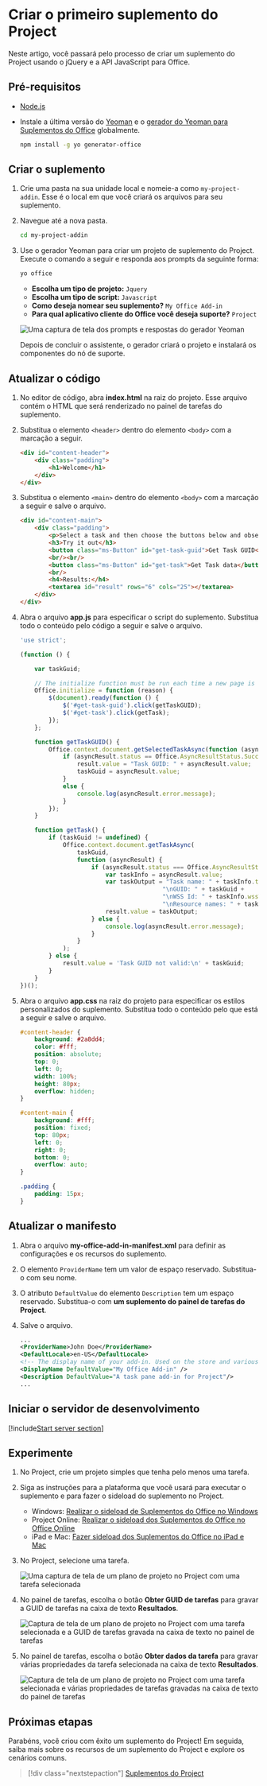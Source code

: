 # <a name="build-your-first-project-add-in"></a>Criar o primeiro suplemento do Project

Neste artigo, você passará pelo processo de criar um suplemento do Project usando o jQuery e a API JavaScript para Office.

## <a name="prerequisites"></a>Pré-requisitos

- [Node.js](https://nodejs.org)

- Instale a última versão do [Yeoman](https://github.com/yeoman/yo) e o [gerador do Yeoman para Suplementos do Office](https://github.com/OfficeDev/generator-office) globalmente.

    ```bash
    npm install -g yo generator-office
    ```

## <a name="create-the-add-in"></a>Criar o suplemento

1. Crie uma pasta na sua unidade local e nomeie-a como `my-project-addin`. Esse é o local em que você criará os arquivos para seu suplemento.

2. Navegue até a nova pasta.

    ```bash
    cd my-project-addin
    ```

3. Use o gerador Yeoman para criar um projeto de suplemento do Project. Execute o comando a seguir e responda aos prompts da seguinte forma:

    ```bash
    yo office
    ```

    - **Escolha um tipo de projeto:** `Jquery`
    - **Escolha um tipo de script:** `Javascript`
    - **Como deseja nomear seu suplemento?** `My Office Add-in`
    - **Para qual aplicativo cliente do Office você deseja suporte?** `Project`

    ![Uma captura de tela dos prompts e respostas do gerador Yeoman](../images/yo-office-project-jquery.png)
    
    Depois de concluir o assistente, o gerador criará o projeto e instalará os componentes do nó de suporte.

## <a name="update-the-code"></a>Atualizar o código

1. No editor de código, abra **index.html** na raiz do projeto. Esse arquivo contém o HTML que será renderizado no painel de tarefas do suplemento.

2. Substitua o elemento `<header>` dentro do elemento `<body>` com a marcação a seguir.

    ```html
    <div id="content-header">
        <div class="padding">
            <h1>Welcome</h1>
        </div>
    </div>
    ```

3. Substitua o elemento `<main>` dentro do elemento `<body>` com a marcação a seguir e salve o arquivo.

    ```html
    <div id="content-main">
        <div class="padding">
            <p>Select a task and then choose the buttons below and observe the output in the <b>Results</b> textbox.</p>
            <h3>Try it out</h3>
            <button class="ms-Button" id="get-task-guid">Get Task GUID</button>
            <br/><br/>
            <button class="ms-Button" id="get-task">Get Task data</button>
            <br/>
            <h4>Results:</h4>
            <textarea id="result" rows="6" cols="25"></textarea>
        </div>
    </div>
    ```

4. Abra o arquivo **app.js** para especificar o script do suplemento. Substitua todo o conteúdo pelo código a seguir e salve o arquivo.

    ```js
    'use strict';

    (function () {

        var taskGuid;

        // The initialize function must be run each time a new page is loaded
        Office.initialize = function (reason) {
            $(document).ready(function () {
                $('#get-task-guid').click(getTaskGUID);
                $('#get-task').click(getTask);
            });
        };

        function getTaskGUID() {
            Office.context.document.getSelectedTaskAsync(function (asyncResult) {
                if (asyncResult.status == Office.AsyncResultStatus.Succeeded) {
                    result.value = "Task GUID: " + asyncResult.value;
                    taskGuid = asyncResult.value;
                }
                else {
                    console.log(asyncResult.error.message);
                }
            });
        }

        function getTask() {
            if (taskGuid != undefined) {
                Office.context.document.getTaskAsync(
                    taskGuid,
                    function (asyncResult) {
                        if (asyncResult.status === Office.AsyncResultStatus.Succeeded) {
                            var taskInfo = asyncResult.value;
                            var taskOutput = "Task name: " + taskInfo.taskName +
                                            "\nGUID: " + taskGuid +
                                            "\nWSS Id: " + taskInfo.wssTaskId +
                                            "\nResource names: " + taskInfo.resourceNames;
                            result.value = taskOutput;
                        } else {
                            console.log(asyncResult.error.message);
                        }
                    }
                );
            } else {
                result.value = 'Task GUID not valid:\n' + taskGuid;
            } 
        }
    })();
    ```

4. Abra o arquivo **app.css** na raiz do projeto para especificar os estilos personalizados do suplemento. Substitua todo o conteúdo pelo que está a seguir e salve o arquivo.

    ```css
    #content-header {
        background: #2a8dd4;
        color: #fff;
        position: absolute;
        top: 0;
        left: 0;
        width: 100%;
        height: 80px; 
        overflow: hidden;
    }

    #content-main {
        background: #fff;
        position: fixed;
        top: 80px;
        left: 0;
        right: 0;
        bottom: 0;
        overflow: auto; 
    }

    .padding {
        padding: 15px;
    }
    ```

## <a name="update-the-manifest"></a>Atualizar o manifesto

1. Abra o arquivo **my-office-add-in-manifest.xml** para definir as configurações e os recursos do suplemento.

2. O elemento `ProviderName` tem um valor de espaço reservado. Substitua-o com seu nome.

3. O atributo `DefaultValue` do elemento `Description` tem um espaço reservado. Substitua-o com **um suplemento do painel de tarefas do Project**.

4. Salve o arquivo.

    ```xml
    ...
    <ProviderName>John Doe</ProviderName>
    <DefaultLocale>en-US</DefaultLocale>
    <!-- The display name of your add-in. Used on the store and various places of the Office UI such as the add-ins dialog. -->
    <DisplayName DefaultValue="My Office Add-in" />
    <Description DefaultValue="A task pane add-in for Project"/>
    ...
    ```

## <a name="start-the-dev-server"></a>Iniciar o servidor de desenvolvimento

[!include[Start server section](../includes/quickstart-yo-start-server.md)] 

## <a name="try-it-out"></a>Experimente

1. No Project, crie um projeto simples que tenha pelo menos uma tarefa.

2. Siga as instruções para a plataforma que você usará para executar o suplemento e para fazer o sideload do suplemento no Project.

    - Windows: [Realizar o sideload de Suplementos do Office no Windows](../testing/create-a-network-shared-folder-catalog-for-task-pane-and-content-add-ins.md)
    - Project Online: [Realizar o sideload dos Suplementos do Office no Office Online](../testing/sideload-office-add-ins-for-testing.md#sideload-an-office-add-in-on-office-online)
    - iPad e Mac: [Fazer sideload dos Suplementos do Office no iPad e Mac](../testing/sideload-an-office-add-in-on-ipad-and-mac.md)

3. No Project, selecione uma tarefa.

    ![Uma captura de tela de um plano de projeto no Project com uma tarefa selecionada](../images/project_quickstart_addin_1.png)

4. No painel de tarefas, escolha o botão **Obter GUID de tarefas** para gravar a GUID de tarefas na caixa de texto **Resultados**.

    ![Captura de tela de um plano de projeto no Project com uma tarefa selecionada e a GUID de tarefas gravada na caixa de texto no painel de tarefas](../images/project_quickstart_addin_2.png)

5. No painel de tarefas, escolha o botão **Obter dados da tarefa** para gravar várias propriedades da tarefa selecionada na caixa de texto **Resultados**.

    ![Captura de tela de um plano de projeto no Project com uma tarefa selecionada e várias propriedades de tarefas gravadas na caixa de texto do painel de tarefas](../images/project_quickstart_addin_3.png)

## <a name="next-steps"></a>Próximas etapas

Parabéns, você criou com êxito um suplemento do Project! Em seguida, saiba mais sobre os recursos de um suplemento do Project e explore os cenários comuns.

> [!div class="nextstepaction"]
> [Suplementos do Project](../project/project-add-ins.md)

